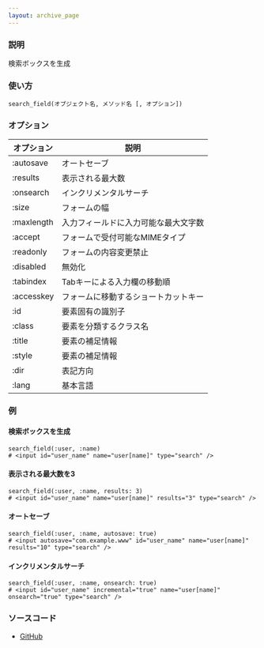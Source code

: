 ```yaml
---
layout: archive_page
---
```

### 説明
検索ボックスを生成

### 使い方
    search_field(オブジェクト名, メソッド名 [, オプション])

### オプション

オプション      | 説明
-----------|-------------------
:autosave  | オートセーブ
:results   | 表示される最大数
:onsearch  | インクリメンタルサーチ
:size      | フォームの幅
:maxlength | 入力フィールドに入力可能な最大文字数
:accept    | フォームで受付可能なMIMEタイプ
:readonly  | フォームの内容変更禁止
:disabled  | 無効化
:tabindex  | Tabキーによる入力欄の移動順
:accesskey | フォームに移動するショートカットキー
:id        | 要素固有の識別子
:class     | 要素を分類するクラス名
:title     | 要素の補足情報
:style     | 要素の補足情報
:dir       | 表記方向
:lang      | 基本言語

### 例
#### 検索ボックスを生成
    search_field(:user, :name)
    # <input id="user_name" name="user[name]" type="search" />

#### 表示される最大数を3
    search_field(:user, :name, results: 3)
    # <input id="user_name" name="user[name]" results="3" type="search" />

#### オートセーブ
    search_field(:user, :name, autosave: true)
    # <input autosave="com.example.www" id="user_name" name="user[name]" results="10" type="search" />

#### インクリメンタルサーチ
    search_field(:user, :name, onsearch: true)
    # <input id="user_name" incremental="true" name="user[name]" onsearch="true" type="search" />

### ソースコード
* [GitHub](https://github.com/rails/rails/blob/ac30e389ecfa0e26e3d44c1eda8488ddf63b3ecc/actionview/lib/action_view/helpers/form_helper.rb#L1347)